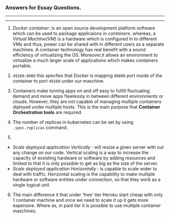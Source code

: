 ### Answers for Essay Questions.
  --------------------------------------------
  ********************************************
1. _*Docker container*_: is an open source development platform software which can be used to package applicaions in _*containers*_. whereas, a _*Virtual Machine(VM)*_ is a hardware which is configured in to different VMs and thus, power can be shared with in different users as a separate machines. A container technology has real benefit with a sound efficiency of virtualizing the OS. Moreover,it allows an environment to virtualize a much larger scale of applications which makes containers portable.

2. `49160:8080` this specfies that Docker is mapping `80800` port inside of the container to port `49160` under our maschine.

3. Containers make turning apps on and off easy to fulfill fluctuating demand and move apps flawlessly in between different environments or clouds. However, they are not capable of managing multiple containers diployed under multiple hosts. This is the main purpose that **Container Orchestration tools** are required.

4. The number of replicas in kubernetes can be set by using `.spec.replicas` command.

5.
 *  _*Scale deployed application Vertically*_ : will resize a given server with out any change on our code. Vertical scaling is a way to increase the capacity of exsisting hardware or software by adding resources and limited to that it is only possible to get as big as the size of the server.
* _*Scale deployed application Horizontally*_ : is capable to scale wider to deal with traffic. Horizontal scaling is the capability to make multiple hardware or software entities under connection, so that they work as a single logical unit.

6. The main difference it that under 'free' tier Heroku start cheap with only 1 container machine and once we need to scale it up it gets more expensive. Where as, in paid tier it is possible to use multiple container maschines.
